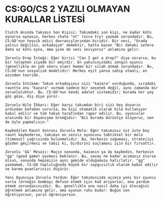 # CS:GO/CS 2 YAZILI OLMAYAN KURALLAR LİSTESİ
    Clutch Anında Takımın Son Kişisi: Takımdaki son kişi, ne kadar kötü oynarsa oynasın, herkes chate "nt" (nice try) yazmak zorundadır. Bu, CS:GO'nun teşvik edici davranışlarından biridir. Bir nevi, "Orada yalnız değilsin, arkadaşım" demektir, hatta bazen "Bir dahaki sefere daha az kötü oyna, ama yine de seni seviyoruz" anlamına gelir.

    Zorunlu Drop İsteği: Eğer birisi "Can I get a drop?" diye sorarsa, bu bir talepten ziyade bir emirdir. En yakınınızdaki zengin oyuncu (genellikle en çok skoru olan) hemen bir silah atmak zorundadır. Bu, CS:GO'nun sosyalizm modelidir: Herkes eşit şansa sahip olmalı, en azından teoride.

    Zorunlu İntikam: Takım arkadaşınız sizi "kazara" vurduğunda, sıradaki rauntta onu "kazara" vurmak sadece bir seçenek değil, aynı zamanda bir zorunluluktur. Bu, CS:GO'nun kendi adalet sistemidir; burada her şey göz göze, diş dişe yürür.

    Zorunlu Hile İhbarı: Eğer karşı takımdan biri sizi beş duvarın ardından kafadan vurursa, bu kişi otomatik olarak hile kullanıyor kabul edilir ve tüm takım tarafından rapor edilir. Bu, oyuncular arasında bir dayanışma örneğidir: "Biz burada dürüstçe ölüyoruz, sen de öyle yapmalısın."

    Kaybedilen Raunt Sonrası Zorunlu Mola: Eğer takımınız üst üste beş raunt kaybederse, takımın en sessiz oyuncusu taktiksel bir mola (timeout) çağrısında bulunmalıdır. Bu, herkesin soğuması, stratejiyi gözden geçirmesi ve tabii ki, birbirini suçlaması için bir fırsattır.

    Zorunlu 'GG' Mesajı: Maçın sonunda, kazanın ya da kaybedin, herkesin "gg" (good game) yazması beklenir. Bu, savaş ne kadar acımasız olursa olsun, sonunda hepimizin aynı gemide olduğumuzu hatırlatır. "gg" yazmamak, CS:GO topluluğunda büyük bir saygısızlık olarak kabul edilir ve karma puanlarınızı düşürür.

    Yeni Oyuncuya Zorunlu Yardım: Eğer takımınızda açıkça yeni bir oyuncu varsa (örneğin bombayı defuse etmek için kod arıyorsa), ona yardım etmek zorundasınızdır. Bu, genellikle ona nasıl daha iyi öleceğini öğretmek anlamına gelir, ama oyunun ruhu budur: Bugün sen öğretiyorsun, yarın öğreniyorsun.

